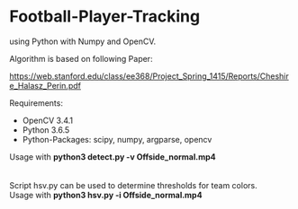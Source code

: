 # Football-Player-Tracking

using Python with Numpy and OpenCV.

Algorithm is based on following Paper: 

https://web.stanford.edu/class/ee368/Project_Spring_1415/Reports/Cheshire_Halasz_Perin.pdf

Requirements:
* OpenCV 3.4.1
* Python 3.6.5
* Python-Packages: scipy, numpy, argparse, opencv

Usage with **python3 detect.py -v Offside_normal.mp4** <br/>
<br/>
<br/>
Script hsv.py can be used to determine thresholds for team colors. <br/>
Usage with **python3 hsv.py -i Offside_normal.mp4** 